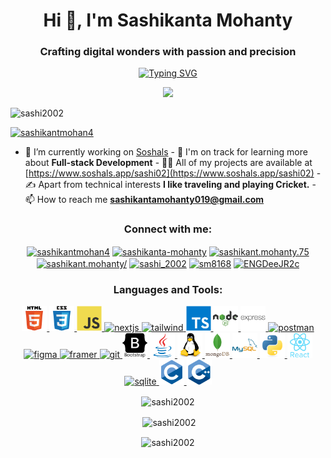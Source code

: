 <h1 align="center">Hi 👋, I'm Sashikanta Mohanty</h1>
<h3 align="center">Crafting digital wonders with passion and precision</h3>

<p align="center">
  <a href="https://git.io/typing-svg"
    ><img
      src="https://readme-typing-svg.herokuapp.com?font=Fira+Code&pause=2000&color=30B1E2&center=true&width=435&lines=Welcome+to+my+GitHub+profile."
      alt="Typing SVG"
  /></a>
</p>
<p align="center">
  <img
    src="https://media4.giphy.com/media/YYW0hHizzIOrlhimPG/giphy.gif?cid=ecf05e474y3ig2c8ckeuuvgvsixbu9n7yaym4xne1h874i67&rid=giphy.gif&ct=g"
  />
</p>

<p align="left">
  <img
    src="https://komarev.com/ghpvc/?username=sashi2002&label=Profile%20views&color=0e75b6&style=flat"
    alt="sashi2002"
  />
</p>

<p align="left">
  <a href="https://twitter.com/sashikantmohan4" target="blank"
    ><img
      src="https://img.shields.io/twitter/follow/sashikantmohan4?logo=twitter&style=for-the-badge"
      alt="sashikantmohan4"
  /></a>
</p>

- 🔭 I’m currently working on [Soshals](https://www.soshals.app/login) - 🌱 I'm
on track for learning more about **Full-stack Development** - 👨‍💻 All of my
projects are available at
[https://www.soshals.app/sashi02](https://www.soshals.app/sashi02) - ✍️ Apart
from technical interests **I like traveling and playing Cricket.** - 📫 How to
reach me **sashikantamohanty019@gmail.com**

<h3 align="center">Connect with me:</h3>
<p align="center">
  <a href="https://twitter.com/sashikantmohan4" target="blank"
    ><img
      align="center"
      src="https://raw.githubusercontent.com/rahuldkjain/github-profile-readme-generator/master/src/images/icons/Social/twitter.svg"
      alt="sashikantmohan4"
      height="30"
      width="40"
  /></a>
  <a href="https://linkedin.com/in/sashikanta-mohanty" target="blank"
    ><img
      align="center"
      src="https://raw.githubusercontent.com/rahuldkjain/github-profile-readme-generator/master/src/images/icons/Social/linked-in-alt.svg"
      alt="sashikanta-mohanty"
      height="30"
      width="40"
  /></a>
  <a href="https://fb.com/sashikant.mohanty.75" target="blank"
    ><img
      align="center"
      src="https://raw.githubusercontent.com/rahuldkjain/github-profile-readme-generator/master/src/images/icons/Social/facebook.svg"
      alt="sashikant.mohanty.75"
      height="30"
      width="40"
  /></a>
  <a href="https://instagram.com/sashikant.mohanty/" target="blank"
    ><img
      align="center"
      src="https://raw.githubusercontent.com/rahuldkjain/github-profile-readme-generator/master/src/images/icons/Social/instagram.svg"
      alt="sashikant.mohanty/"
      height="30"
      width="40"
  /></a>
  <a href="https://www.codechef.com/users/sashi_2002" target="blank"
    ><img
      align="center"
      src="https://cdn.jsdelivr.net/npm/simple-icons@3.1.0/icons/codechef.svg"
      alt="sashi_2002"
      height="30"
      width="40"
  /></a>
  <a href="https://www.hackerrank.com/sm8168" target="blank"
    ><img
      align="center"
      src="https://raw.githubusercontent.com/rahuldkjain/github-profile-readme-generator/master/src/images/icons/Social/hackerrank.svg"
      alt="sm8168"
      height="30"
      width="40"
  /></a>
  <a href="https://discord.gg/ENGDeeJR2c" target="blank"
    ><img
      align="center"
      src="https://raw.githubusercontent.com/rahuldkjain/github-profile-readme-generator/master/src/images/icons/Social/discord.svg"
      alt="ENGDeeJR2c"
      height="30"
      width="40"
  /></a>
</p>

<h3 align="center">Languages and Tools:</h3>
<p align="center">
  <a href="https://www.w3.org/html/" target="_blank" rel="noreferrer">
    <img
      src="https://raw.githubusercontent.com/devicons/devicon/master/icons/html5/html5-original-wordmark.svg"
      alt="html5"
      width="40"
      height="40"
    />
  </a>
  <a href="https://www.w3schools.com/css/" target="_blank" rel="noreferrer">
    <img
      src="https://raw.githubusercontent.com/devicons/devicon/master/icons/css3/css3-original-wordmark.svg"
      alt="css3"
      width="40"
      height="40"
    />
  </a>
  <a
    href="https://developer.mozilla.org/en-US/docs/Web/JavaScript"
    target="_blank"
    rel="noreferrer"
  >
    <img
      src="https://raw.githubusercontent.com/devicons/devicon/master/icons/javascript/javascript-original.svg"
      alt="javascript"
      width="40"
      height="40"
    />
  </a>
  <a href="https://nextjs.org/" target="_blank" rel="noreferrer">
    <img
      src="https://cdn.worldvectorlogo.com/logos/nextjs-2.svg"
      alt="nextjs"
      width="40"
      height="40"
    />
  </a>
  <a href="https://tailwindcss.com/" target="_blank" rel="noreferrer">
    <img
      src="https://www.vectorlogo.zone/logos/tailwindcss/tailwindcss-icon.svg"
      alt="tailwind"
      width="40"
      height="40"
    />
  </a>
  <a href="https://www.typescriptlang.org/" target="_blank" rel="noreferrer">
    <img
      src="https://raw.githubusercontent.com/devicons/devicon/master/icons/typescript/typescript-original.svg"
      alt="typescript"
      width="40"
      height="40"
    />
  </a>

  <a href="https://nodejs.org" target="_blank" rel="noreferrer">
    <img
      src="https://raw.githubusercontent.com/devicons/devicon/master/icons/nodejs/nodejs-original-wordmark.svg"
      alt="nodejs"
      width="40"
      height="40"
    />
  </a>
  <a href="https://expressjs.com" target="_blank" rel="noreferrer">
    <img
      src="https://raw.githubusercontent.com/devicons/devicon/master/icons/express/express-original-wordmark.svg"
      alt="express"
      width="40"
      height="40"
    />
  </a>
  <a href="https://postman.com" target="_blank" rel="noreferrer">
    <img
      src="https://www.vectorlogo.zone/logos/getpostman/getpostman-icon.svg"
      alt="postman"
      width="40"
      height="40"
    />
  </a>
  <a href="https://www.figma.com/" target="_blank" rel="noreferrer">
    <img
      src="https://www.vectorlogo.zone/logos/figma/figma-icon.svg"
      alt="figma"
      width="40"
      height="40"
    />
  </a>
  <a href="https://www.framer.com/" target="_blank" rel="noreferrer">
    <img
      src="https://www.vectorlogo.zone/logos/framer/framer-icon.svg"
      alt="framer"
      width="40"
      height="40"
    />
  </a>
  <a href="https://git-scm.com/" target="_blank" rel="noreferrer">
    <img
      src="https://www.vectorlogo.zone/logos/git-scm/git-scm-icon.svg"
      alt="git"
      width="40"
      height="40"
    />
  </a>
  <a href="https://getbootstrap.com" target="_blank" rel="noreferrer">
    <img
      src="https://raw.githubusercontent.com/devicons/devicon/master/icons/bootstrap/bootstrap-plain-wordmark.svg"
      alt="bootstrap"
      width="40"
      height="40"
    />
  </a>
  <a href="https://www.java.com" target="_blank" rel="noreferrer">
    <img
      src="https://raw.githubusercontent.com/devicons/devicon/master/icons/java/java-original.svg"
      alt="java"
      width="40"
      height="40"
    />
  </a>

  <a href="https://www.linux.org/" target="_blank" rel="noreferrer">
    <img
      src="https://raw.githubusercontent.com/devicons/devicon/master/icons/linux/linux-original.svg"
      alt="linux"
      width="40"
      height="40"
    />
  </a>
  <a href="https://www.mongodb.com/" target="_blank" rel="noreferrer">
    <img
      src="https://raw.githubusercontent.com/devicons/devicon/master/icons/mongodb/mongodb-original-wordmark.svg"
      alt="mongodb"
      width="40"
      height="40"
    />
  </a>
  <a href="https://www.mysql.com/" target="_blank" rel="noreferrer">
    <img
      src="https://raw.githubusercontent.com/devicons/devicon/master/icons/mysql/mysql-original-wordmark.svg"
      alt="mysql"
      width="40"
      height="40"
    />
  </a>

  <a href="https://www.python.org" target="_blank" rel="noreferrer">
    <img
      src="https://raw.githubusercontent.com/devicons/devicon/master/icons/python/python-original.svg"
      alt="python"
      width="40"
      height="40"
    />
  </a>
  <a href="https://reactjs.org/" target="_blank" rel="noreferrer">
    <img
      src="https://raw.githubusercontent.com/devicons/devicon/master/icons/react/react-original-wordmark.svg"
      alt="react"
      width="40"
      height="40"
    />
  </a>
  <a href="https://www.sqlite.org/" target="_blank" rel="noreferrer">
    <img
      src="https://www.vectorlogo.zone/logos/sqlite/sqlite-icon.svg"
      alt="sqlite"
      width="40"
      height="40"
    />
  </a>

  <a href="https://www.cprogramming.com/" target="_blank" rel="noreferrer">
    <img
      src="https://raw.githubusercontent.com/devicons/devicon/master/icons/c/c-original.svg"
      alt="c"
      width="40"
      height="40"
    />
  </a>
  <a href="https://www.w3schools.com/cpp/" target="_blank" rel="noreferrer">
    <img
      src="https://raw.githubusercontent.com/devicons/devicon/master/icons/cplusplus/cplusplus-original.svg"
      alt="cplusplus"
      width="40"
      height="40"
    />
  </a>
</p>

<p align="center">
  <img
    align="center"
    src="https://github-readme-stats.vercel.app/api/top-langs?username=sashi2002&show_icons=true&locale=en&layout=compact"
    alt="sashi2002"
  />
</p>

<p align="center">
  &nbsp;<img
    align="center"
    src="https://github-readme-stats.vercel.app/api?username=sashi2002&show_icons=true&locale=en"
    alt="sashi2002"
  />
</p>

<p align="center">
  <img
    align="center"
    src="https://github-readme-streak-stats.herokuapp.com/?user=sashi2002&"
    alt="sashi2002"
  />
</p>
